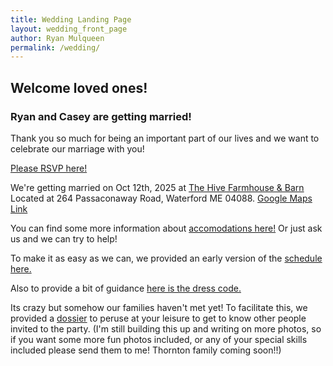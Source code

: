 ```yaml
---
title: Wedding Landing Page
layout: wedding_front_page
author: Ryan Mulqueen
permalink: /wedding/
---
```



## Welcome loved ones!

### Ryan and Casey are getting married! 

Thank you so much for being an important part of our lives and we want to celebrate our marriage with you!

[Please RSVP here!](https://s.surveyplanet.com/23z83glo)

We're getting married on Oct 12th, 2025 at [The Hive Farmhouse & Barn](https://www.thehiveweddings.com/)
Located at 264 Passaconaway Road, Waterford ME 04088. [Google Maps Link](https://maps.app.goo.gl/5GBNpqGNGGZMkQxH9)

You can find some more information about [accomodations here!]({{site.baseurl}}/location) Or just ask us and we can try to help!

To make it as easy as we can, we provided an early version of the [schedule here.]({{site.baseurl}}/schedule)

Also to provide a bit of guidance [here is the dress code.]({{site.baseurl}}/attire)

Its crazy but somehow our families haven't met yet! To facilitate this, we provided a [dossier]({{site.baseurl}}/dossier) to peruse at your leisure to get to know other people invited to the party. (I'm still building this up and writing on more photos, so if you want some more fun photos included, or any of your special skills included please send them to me! Thornton family coming soon!!) 




